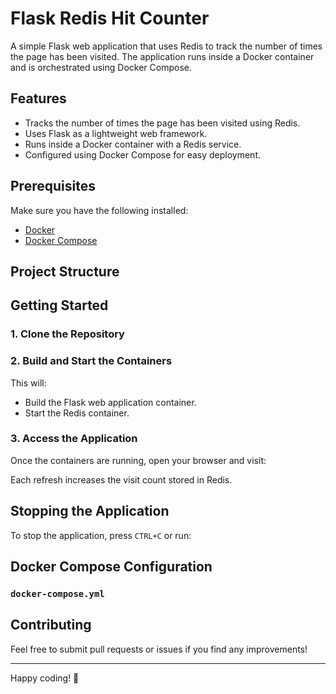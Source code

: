 # Flask Redis Hit Counter

A simple Flask web application that uses Redis to track the number of times the page has been visited. The application runs inside a Docker container and is orchestrated using Docker Compose.

## Features

- Tracks the number of times the page has been visited using Redis.
- Uses Flask as a lightweight web framework.
- Runs inside a Docker container with a Redis service.
- Configured using Docker Compose for easy deployment.

## Prerequisites

Make sure you have the following installed:

- [Docker](https://www.docker.com/get-started)
- [Docker Compose](https://docs.docker.com/compose/install/)

## Project Structure

## Getting Started

### 1. Clone the Repository

### 2. Build and Start the Containers

This will:

- Build the Flask web application container.
- Start the Redis container.

### 3. Access the Application

Once the containers are running, open your browser and visit:

Each refresh increases the visit count stored in Redis.

## Stopping the Application

To stop the application, press `CTRL+C` or run:

## Docker Compose Configuration

### `docker-compose.yml`

## Contributing

Feel free to submit pull requests or issues if you find any improvements!

---

Happy coding! 🚀

